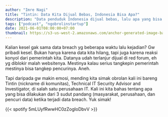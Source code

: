```yaml
---
author: "Imre Nagi"
title: "Tintin: Data Kita Dijual Bebas, Indonesia Bisa Apa?"
description: "Data penduduk Indonesia dijual bebas, lalu apa yang bisa kita mitigas?"
tags: ["podcast", "ngobrolinstartup"]
date: 2021-06-01T08:00:00+07:00
thumbnail: https://s3-us-west-2.amazonaws.com/anchor-generated-image-bank/production/podcast_uploaded_episode400/1428780/1428780-1622437476993-60b93d7af9c11.jpg
---
```


Kalian kesel gak sama data breach yg beberapa waktu lalu kejadian? Gw  pribadi kesel. Bukan hanya karena data kita hilang, tapi juga karena  reaksi konyol dari pemerintah kita. Datanya udah terlanjur dijual di red  forum, eh yg diblokir malah websitenya. Mestinya kalau serius tangkepin  pemerintah mestinya bisa tangkep pencurinya. Aneh.

Tapi daripada  gw makin emosi, mending kita simak obrolan kali ini bareng Tintin  (nickname di komunitas), Technical IT Security Advisor and Investigator,  di salah satu perusahaan IT. Kali ini kita bahas tentang apa yang bisa  dilakukan dari 3 sudut pandang (masyarakat, perusahaan, dan pencuri  data) ketika terjadi data breach. Yuk simak!

{{< spotify 5mLUyfRwwHC0zZogIoDbvV >}} 
